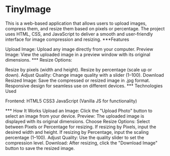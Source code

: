 # TinyImage
This is a web-based application that allows users to upload images, compress them, and resize them based on pixels or percentage. The project uses HTML, CSS, and JavaScript to deliver a smooth and user-friendly interface for image compression and resizing.
***Features


Upload Image: Upload any image directly from your computer.
Preview Image: View the uploaded image in a preview window with its original dimensions.
*** Resize Options:


Resize by pixels (width and height).
Resize by percentage (scale up or down).
Adjust Quality: Change image quality with a slider (1–100).
Download Resized Image: Save the compressed or resized image in .jpg format.
Responsive design for seamless use on different devices.
*** Technologies Used


Frontend:
HTML5
CSS3
JavaScript (Vanilla JS for functionality)


*** How It Works
Upload an Image: Click the "Upload Photo" button to select an image from your device.
Preview: The uploaded image is displayed with its original dimensions.
Choose Resize Options:
Select between Pixels or Percentage for resizing.
If resizing by Pixels, input the desired width and height.
If resizing by Percentage, input the scaling percentage (1–100).
Adjust Quality: Use the quality slider to set the compression level.
Download: After resizing, click the "Download Image" button to save the resized image.



